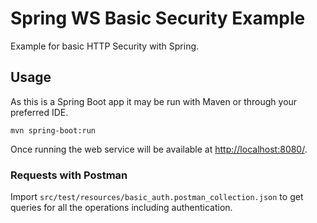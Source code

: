 # Spring WS Basic Security Example

Example for basic HTTP Security with Spring.

## Usage

As this is a Spring Boot app it may be run with Maven or through your preferred IDE.

```
mvn spring-boot:run
```

Once running the web service will be available at [http://localhost:8080/](http://localhost:8080/).

### Requests with Postman

Import `src/test/resources/basic_auth.postman_collection.json` to get queries for all the operations including authentication.
